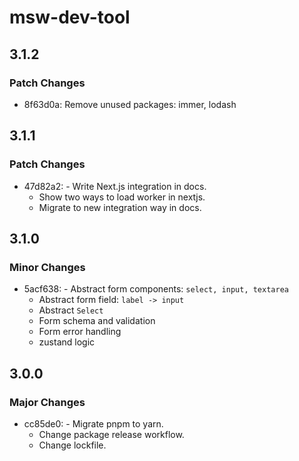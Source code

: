 # msw-dev-tool

## 3.1.2

### Patch Changes

- 8f63d0a: Remove unused packages: immer, lodash

## 3.1.1

### Patch Changes

- 47d82a2: - Write Next.js integration in docs.
  - Show two ways to load worker in nextjs.
  - Migrate to new integration way in docs.

## 3.1.0

### Minor Changes

- 5acf638: - Abstract form components: `select, input, textarea`
  - Abstract form field: `label -> input`
  - Abstract `Select`
  - Form schema and validation
  - Form error handling
  - zustand logic

## 3.0.0

### Major Changes

- cc85de0: - Migrate pnpm to yarn.
  - Change package release workflow.
  - Change lockfile.
